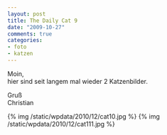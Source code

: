 ```yaml
--- 
layout: post
title: The Daily Cat 9
date: "2009-10-27"
comments: true
categories: 
- foto
- katzen
---
```

Moin, <br />hier sind seit langem mal wieder 2 Katzenbilder. <p /> Gruß <br />Christian<p></p>
{% img /static/wpdata/2010/12/cat10.jpg %}
{% img /static/wpdata/2010/12/cat111.jpg %}
